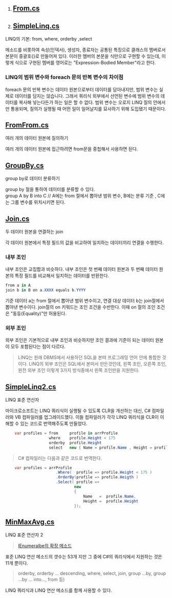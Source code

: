 1. ## [From.cs](https://github.com/twozeronine/Csharp_Study/blob/main/LINQ/From.cs)
2. ## [SimpleLinq.cs](https://github.com/twozeronine/Csharp_Study/blob/main/LINQ/SimpleLinq.cs)

LINQ의 기본: from, where, orderby ,select

메소드를 비롯하여 속성(인덱서), 생성자, 종료자는 공통된 특징으로 클래스의 멤버로서 본문이 중괄호{}로 만들어져 있다. 이러한 멤버의 본문을 식만으로 구현할 수 있는데, 이렇게 식으로 구현된 멤버를 영어로는 "Expression-Bodied Member"라고 한다.

### LINQ의 범위 변수와 foreach 문의 반복 변수의 차이점

foreach 문의 반복 변수는 데이터 원본으로부터 데이터를 담아내지만, 범위 변수는 실제로 데이터를 담지는 않습니다. 그래서 쿼리식 외부에서 선언된 변수에 범위 변수의 데이터를 복사해 넣는다든가 하는 일은 할 수 없다. 범위 변수는 오로지 LINQ 질의 안에서만 통용되며, 질의가 실행될 때 어떤 일이 일어날지를 묘사하기 위해 도입됐기 때문이다.

## [FromFrom.cs](https://github.com/twozeronine/Csharp_Study/blob/main/LINQ/FromFrom.cs)

여러 개의 데이터 원본에 질의하기

여러 개의 데이터 원본에 접근하려면 from문을 중첩해서 사용하면 된다.

## [GroupBy.cs](https://github.com/twozeronine/Csharp_Study/blob/main/LINQ/GroupBy.cs)

group by로 데이터 분류하기

group by 절을 통하여 데이터를 분류할 수 있다.  
group A by B into C // A에는 from 절에서 뽑아낸 범위 변수, B에는 분류 기준 , C에는 그룹 변수를 위치시키면 된다.

## [Join.cs](https://github.com/twozeronine/Csharp_Study/blob/main/LINQ/Join.cs)

두 데이터 원본을 연결하는 join

각 데이터 원본에서 특정 필드의 값을 비교하여 일치하는 데이터끼리 연결을 수행한다.

### 내부 조인

내부 조인은 교집합과 비슷하다. 내부 조인은 첫 번째 데이터 원본과 두 번째 데이터 원본의 특정 필드를 비교해서 일치하는 데이터를 반환한다.

```C#
from a in A
join b in B on a.XXXX equals b.YYYY
```

기준 데이터 a는 from 절에서 뽑아낸 범위 변수이고, 연결 대상 데이터 b는 join절에서 뽑아낸 변수이다. join절의 on 키워드는 조인 조건을 수반한다. 이때 on 절의 조인 조건은 "동등(Equality)"만 허용된다.

### 외부 조인

외부 조인은 기본적으로 내부 조인과 비슷하지만 조인 결과에 기준이 되는 데이터 원본이 모두 포함된다는 점이 다르다.

> LINQ는 원래 DBMS에서 사용하던 SQL을 본떠 프로그래밍 언어 안에 통합한 것이다. LINQ의 외부 조인은 SQL에서 본떠서 만든것인데, 왼쪽 조인, 오른쪽 조인, 완전 외부 조인 이렇게 3가지 방식중에서 왼쪽 조인만을 지원한다.

## [SimpleLinq2.cs](https://github.com/twozeronine/Csharp_Study/blob/main/LINQ/SimpleLinq2.cs)

LINQ 표준 연산자

마이크로소프트는 LINQ 쿼리식이 실행될 수 있도록 CLR을 개선하는 대신, C# 컴파일러와 VB 컴파일러를 업그레이드했다. 이들 컴파일러가 각각 LINQ 쿼리식을 CLR이 이해할 수 있는 코드로 번역해주도록 만들었다.

```C#
    var profiles = from     profile in arrProfile
                   where    profile.Height < 175
                   orderby  profile.Height
                   select   new { Name = profile.Name , Height = profile.Height };
```

> C# 컴파일러는 다음과 같은 코드로 번역한다.

```C#
    var profiles = arrProfile
                      .Where(  profile => profile.Height < 175 )
                      .OrderBy(profile => profile.Heigth )
                      .Select( profile =>
                              new
                              {
                                  Name   =  profile.Name,
                                  Height =  profile.Height
                              });
```

## [MinMaxAvg.cs](https://github.com/twozeronine/Csharp_Study/blob/main/LINQ/MinMaxAvg.cs)

LINQ 표준 연산자 2

> [IEnumeralbe<T>의 확장 메소드](https://docs.microsoft.com/ko-kr/dotnet/api/system.linq.enumerable?view=net-5.0#-----)

표준 LINQ 연산 메소드의 갯수는 53개 지만 그 중에 C#의 쿼리식에서 지원하는 것은 11개 뿐이다.

> orderby, orderby ... descending, where, select, join, group ...by, group ...by ... into..., from 등)

LINQ 쿼리식과 LINQ 연산 메소드를 함께 사용할 수 있다.
